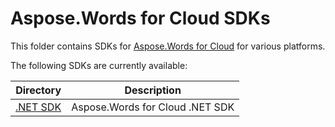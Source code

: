 # Aspose.Words for Cloud SDKs
This folder contains SDKs for [Aspose.Words for Cloud](https://products.aspose.cloud/words/cloud) for various platforms.

The following SDKs are currently available:

Directory | Description
--------- | -----------
[.NET SDK](NET) | Aspose.Words for Cloud .NET SDK
